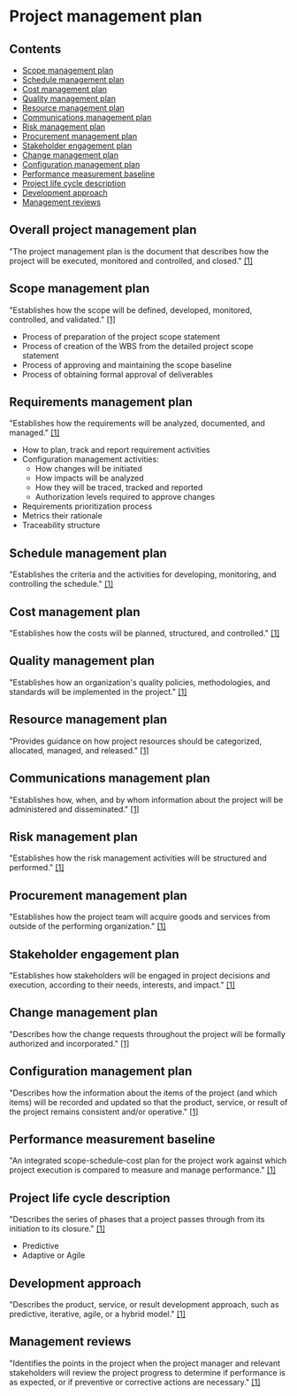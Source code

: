# Project management plan

## Contents

- [Scope management plan](#scope-management-plan)
- [Schedule management plan](#schedule-management-plan)
- [Cost management plan](#cost-management-plan)
- [Quality management plan](#quality-management-plan)
- [Resource management plan](#resource-management-plan)
- [Communications management plan](#communications-management-plan)
- [Risk management plan](#risk-management-plan)
- [Procurement management plan](#procurement-management-plan)
- [Stakeholder engagement plan](#stakeholder-engagement-plan)
- [Change management plan](#change-management-plan)
- [Configuration management plan](#configuration-management-plan)
- [Performance measurement baseline](#performance-measurement-baseline)
- [Project life cycle description](#project-life-cycle-description)
- [Development approach](#development-approach)
- [Management reviews](#management-reviews)

## Overall project management plan

"The project management plan is the document that describes how the project will
be executed, monitored and controlled, and closed." [[1]](../home.md#references)

## Scope management plan

"Establishes how the scope will be defined, developed, monitored, controlled,
and validated." [[1]](../home.md#references)

- Process of preparation of the project scope statement
- Process of creation of the WBS from the detailed project scope statement
- Process of approving and maintaining the scope baseline
- Process of obtaining formal approval of deliverables

## Requirements management plan

"Establishes how the requirements will be analyzed, documented, and managed."
[[1]](../home.md#references)

- How to plan, track and report requirement activities
- Configuration management activities:
  - How changes will be initiated
  - How impacts will be analyzed
  - How they will be traced, tracked and reported
  - Authorization levels required to approve changes
- Requirements prioritization process
- Metrics their rationale
- Traceability structure

## Schedule management plan

"Establishes the criteria and the activities for developing, monitoring, and
controlling the schedule." [[1]](../home.md#references)

## Cost management plan

"Establishes how the costs will be planned, structured, and controlled."
[[1]](../home.md#references)

## Quality management plan

"Establishes how an organization's quality policies, methodologies, and
standards will be implemented in the project." [[1]](../home.md#references)

## Resource management plan

"Provides guidance on how project resources should be categorized, allocated,
managed, and released." [[1]](../home.md#references)

## Communications management plan

"Establishes how, when, and by whom information about the project will be
administered and disseminated." [[1]](../home.md#references)

## Risk management plan

"Establishes how the risk management activities will be structured and
performed." [[1]](../home.md#references)

## Procurement management plan

"Establishes how the project team will acquire goods and services from outside
of the performing organization." [[1]](../home.md#references)

## Stakeholder engagement plan

"Establishes how stakeholders will be engaged in project decisions and
execution, according to their needs, interests, and impact."
[[1]](../home.md#references)

## Change management plan

"Describes how the change requests throughout the project will be formally
authorized and incorporated." [[1]](../home.md#references)

## Configuration management plan

"Describes how the information about the items of the project (and which items)
will be recorded and updated so that the product, service, or result of the
project remains consistent and/or operative." [[1]](../home.md#references)

## Performance measurement baseline

"An integrated scope-schedule-cost plan for the project work against which
project execution is compared to measure and manage performance."
[[1]](../home.md#references)

## Project life cycle description

"Describes the series of phases that a project passes through from its
initiation to its closure." [[1]](../home.md#references)

- Predictive
- Adaptive or Agile

## Development approach

"Describes the product, service, or result development approach, such as
predictive, iterative, agile, or a hybrid model." [[1]](../home.md#references)

## Management reviews

"Identifies the points in the project when the project manager and relevant
stakeholders will review the project progress to determine if performance is as
expected, or if preventive or corrective actions are necessary."
[[1]](../home.md#references)
